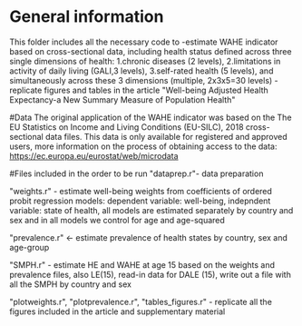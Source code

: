 
# General information 
This folder includes all the necessary code to 
-estimate WAHE indicator based on cross-sectional data, including health status defined across three single dimensions of health: 
1.chronic diseases (2 levels), 2.limitations in activity of daily living (GALI,3 levels), 3.self-rated health (5 levels), 
and simultaneously across these 3 dimensions (multiple, 2x3x5=30 levels)
-replicate figures and tables in the article "Well-being Adjusted Health Expectancy-a New Summary Measure of Population Health"

#Data
The original application of the WAHE indicator was based on the The EU Statistics on Income and Living Conditions (EU-SILC), 2018 cross-sectional data files. This data is only available for registered and approved users, more information on the process of obtaining access to the data: https://ec.europa.eu/eurostat/web/microdata

#Files included in the order to be run
"dataprep.r"- data preparation

"weights.r" - estimate well-being weights from coefficients of ordered probit regression models: dependent variable: well-being, indepndent variable: state of health, all models are estimated separately by country and sex and in all models we control for age and age-squared

"prevalence.r" <- estimate prevalence of health states by country, sex and age-group

"SMPH.r" - estimate HE and WAHE at age 15 based on the weights and prevalence files, also LE(15), read-in data for DALE (15), write out a file with all the SMPH by country and sex


"plotweights.r", "plotprevalence.r", "tables_figures.r" - replicate all the figures included in the article and supplementary material
